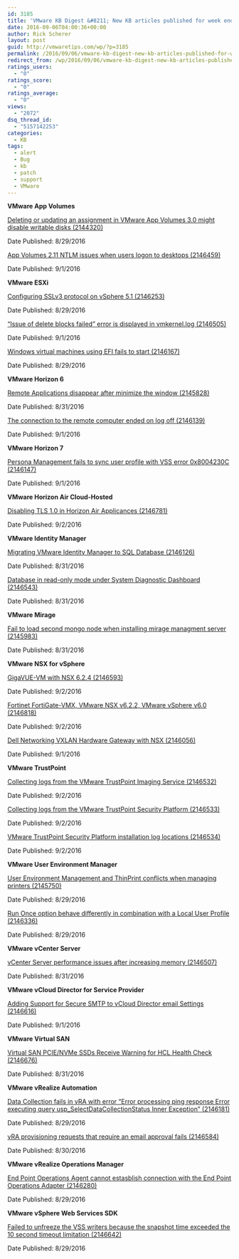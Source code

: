 ```yaml
---
id: 3185
title: 'VMware KB Digest &#8211; New KB articles published for week ending 09/03/16'
date: 2016-09-06T04:00:36+00:00
author: Rick Scherer
layout: post
guid: http://vmwaretips.com/wp/?p=3185
permalink: /2016/09/06/vmware-kb-digest-new-kb-articles-published-for-week-ending-090316/
redirect_from: /wp/2016/09/06/vmware-kb-digest-new-kb-articles-published-for-week-ending-090316/
ratings_users:
  - "0"
ratings_score:
  - "0"
ratings_average:
  - "0"
views:
  - "2072"
dsq_thread_id:
  - "5157142253"
categories:
  - KB
tags:
  - alert
  - Bug
  - kb
  - patch
  - support
  - VMware
---
```

**VMware App Volumes**
  
[Deleting or updating an assignment in VMware App Volumes 3.0 might disable writable disks (2144320)](http://bit.ly/2coTOwN)
  
Date Published: 8/29/2016
  
[App Volumes 2.11 NTLM issues when users logon to desktops (2146459)](http://bit.ly/2cgpFCC)
  
Date Published: 9/1/2016

**VMware ESXi**
  
[Configuring SSLv3 protocol on vSphere 5.1 (2146253)](http://bit.ly/2coTnCL)
  
Date Published: 8/29/2016
  
[“Issue of delete blocks failed” error is displayed in vmkernel.log (2146505)](http://bit.ly/2cgpibr)
  
Date Published: 9/1/2016
  
[Windows virtual machines using EFI fails to start (2146167)](http://bit.ly/2coTMoY)
  
Date Published: 8/29/2016



**VMware Horizon 6**
  
[Remote Applications disappear after minimize the window (2145828)](http://bit.ly/2cgoGTd)
  
Date Published: 8/31/2016
  
[The connection to the remote computer ended on log off (2146139)](http://bit.ly/2coSsSK)
  
Date Published: 9/1/2016

**VMware Horizon 7** 
  
[Persona Management fails to sync user profile with VSS error 0x8004230C (2146147)](http://bit.ly/2cgoDXu)
  
Date Published: 9/1/2016

**VMware Horizon Air Cloud-Hosted**
  
[Disabling TLS 1.0 in Horizon Air Applicances (2146781)](http://bit.ly/2coTKx7)
  
Date Published: 9/2/2016

**VMware Identity Manager**
  
[Migrating VMware Identity Manager to SQL Database (2146126)](http://bit.ly/2cgpF5F)
  
Date Published: 8/31/2016
  
[Database in read-only mode under System Diagnostic Dashboard (2146543)](http://bit.ly/2coSV7w)
  
Date Published: 8/31/2016

**VMware Mirage** 
  
[Fail to load second mongo node when installing mirage managment server (2145983)](http://bit.ly/2cgoymD)
  
Date Published: 8/31/2016

**VMware NSX for vSphere**
  
[GigaVUE-VM with NSX 6.2.4 (2146593)](http://bit.ly/2coSBWq)
  
Date Published: 9/2/2016
  
[Fortinet FortiGate-VMX, VMware NSX v6.2.2, VMware vSphere v6.0 (2146818)](http://bit.ly/2cgoAuE)
  
Date Published: 9/2/2016
  
[Dell Networking VXLAN Hardware Gateway with NSX (2146056)](http://bit.ly/2coT4b1)
  
Date Published: 9/1/2016

**VMware TrustPoint** 
  
[Collecting logs from the VMware TrustPoint Imaging Service (2146532)](http://bit.ly/2cgptmT)
  
Date Published: 9/2/2016
  
[Collecting logs from the VMware TrustPoint Security Platform (2146533)](http://bit.ly/2coSYjZ)
  
Date Published: 9/2/2016
  
[VMware TrustPoint Security Platform installation log locations (2146534)](http://bit.ly/2cgpOWP)
  
Date Published: 9/2/2016
  
**VMware User Environment Manager**
  
[User Environment Management and ThinPrint conflicts when managing printers (2145750)](http://bit.ly/2coSqKV)
  
Date Published: 8/29/2016
  
[Run Once option behave differently in combination with a Local User Profile (2146336)](http://bit.ly/2cgoGm8)
  
Date Published: 8/29/2016

**VMware vCenter Server** 
  
[vCenter Server performance issues after increasing memory (2146507)](http://bit.ly/2coTrCs)
  
Date Published: 8/31/2016

**VMware vCloud Director for Service Provider** 
  
[Adding Support for Secure SMTP to vCloud Director email Settings (2146616)](http://bit.ly/2cgpGXh)
  
Date Published: 9/1/2016

**VMware Virtual SAN** 
  
[Virtual SAN PCIE/NVMe SSDs Receive Warning for HCL Health Check (2146676)](http://bit.ly/2coTCxH)
  
Date Published: 8/31/2016

**VMware vRealize Automation**
  
[Data Collection fails in vRA with error “Error processing ping response Error executing query usp_SelectDataCollectionStatus Inner Exception” (2146181)](http://bit.ly/2cgpWWq)
  
Date Published: 8/29/2016
  
[vRA provisioning requests that require an email approval fails (2146584)](http://bit.ly/2coTONj)
  
Date Published: 8/30/2016

**VMware vRealize Operations Manager** 
  
[End Point Operations Agent cannot estasblish connection with the End Point Operations Adapter (2146280)](http://bit.ly/2cgoV0A)
  
Date Published: 8/29/2016

**VMware vSphere Web Services SDK**
  
[Failed to unfreeze the VSS writers because the snapshot time exceeded the 10 second timeout limitation (2146642)](http://bit.ly/2coSzOq)
  
Date Published: 8/29/2016
